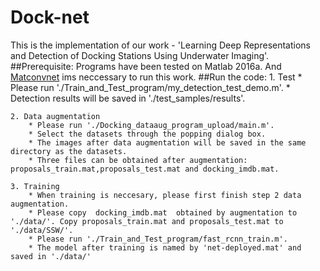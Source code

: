 # Dock-net
This is the implementation of our work - 'Learning Deep Representations and Detection of Docking Stations Using Underwater Imaging'.
##Prerequisite: Programs have been tested on Matlab 2016a. And [Matconvnet](http://www.vlfeat.org/matconvnet/) ims neccessary to run this work.
##Run the code:
	1. Test
		* Please run './Train_and_Test_program/my_detection_test_demo.m'. 
		* Detection results will be saved in './test_samples/results'.

	2. Data augmentation
		* Please run './Docking_dataaug_program_upload/main.m'.
		* Select the datasets through the popping dialog box.
		* The images after data augmentation will be saved in the same directory as the datasets.
		* Three files can be obtained after augmentation: proposals_train.mat,proposals_test.mat and docking_imdb.mat.

	3. Training
		* When training is neccesary, please first finish step 2 data augmentation.
		* Please copy  docking_imdb.mat  obtained by augmentation to './data/'. Copy proposals_train.mat and proposals_test.mat to './data/SSW/'.
		* Please run './Train_and_Test_program/fast_rcnn_train.m'.
		* The model after training is named by 'net-deployed.mat' and saved in './data/'


